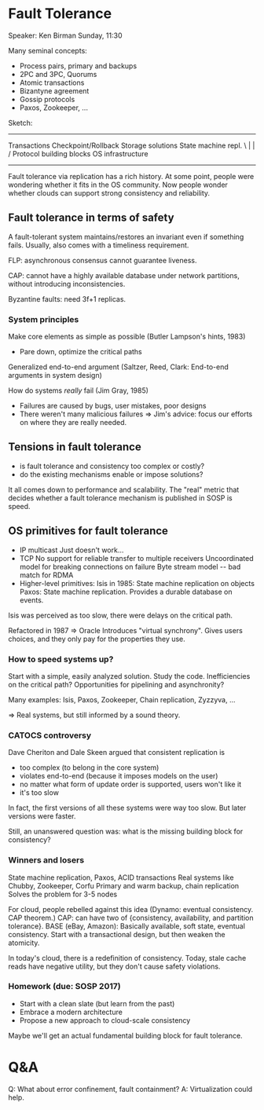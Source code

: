 Fault Tolerance
===============

Speaker: Ken Birman
Sunday, 11:30

Many seminal concepts:

- Process pairs, primary and backups
- 2PC and 3PC, Quorums
- Atomic transactions
- Bizantyne agreement
- Gossip protocols
- Paxos, Zookeeper, ...

Sketch:

---

Transactions   Checkpoint/Rollback    Storage solutions    State machine repl.
   \                       |              |                      /
                          Protocol building blocks
                          OS infrastructure

---

Fault tolerance via replication has a rich history. At some point, people were
wondering whether it fits in the OS community. Now people wonder whether clouds
can support strong consistency and reliability.


## Fault tolerance in terms of safety

A fault-tolerant system maintains/restores an invariant even if something fails.
Usually, also comes with a timeliness requirement.

FLP: asynchronous consensus cannot guarantee liveness.

CAP: cannot have a highly available database under network partitions, without
introducing inconsistencies.

Byzantine faults: need 3f+1 replicas.

### System principles

Make core elements as simple as possible (Butler Lampson's hints, 1983)

- Pare down, optimize the critical paths

Generalized end-to-end argument (Saltzer, Reed, Clark: End-to-end arguments in
system design)

How do systems *really* fail (Jim Gray, 1985)

- Failures are caused by bugs, user mistakes, poor designs
- There weren't many malicious failures
=> Jim's advice: focus our efforts on where they are really needed.

## Tensions in fault tolerance

- is fault tolerance and consistency too complex or costly?
- do the existing mechanisms enable or impose solutions?

It all comes down to performance and scalability. The "real" metric that decides
whether a fault tolerance mechanism is published in SOSP is speed.

## OS primitives for fault tolerance

- IP multicast
  Just doesn't work...
- TCP
  No support for reliable transfer to multiple receivers
  Uncoordinated model for breaking connections on failure
  Byte stream model -- bad match for RDMA
- Higher-level primitives:
  Isis in 1985: State machine replication on objects
  Paxos: State machine replication. Provides a durable database on events.

Isis was perceived as too slow, there were delays on the critical path.

Refactored in 1987 => Oracle
Introduces "virtual synchrony". Gives users choices, and they only pay for the
properties they use.

### How to speed systems up?

Start with a simple, easily analyzed solution. Study the code. Inefficiencies on
the critical path? Opportunities for pipelining and asynchronity?

Many examples: Isis, Paxos, Zookeeper, Chain replication, Zyzzyva, ...

=> Real systems, but still informed by a sound theory.

### CATOCS controversy

Dave Cheriton and Dale Skeen argued that consistent replication is
- too complex (to belong in the core system)
- violates end-to-end (because it imposes models on the user)
- no matter what form of update order is supported, users won't like it
- it's too slow

In fact, the first versions of all these systems were way too slow. But later
versions were faster.

Still, an unanswered question was: what is the missing building block for
consistency?

### Winners and losers

State machine replication, Paxos, ACID transactions
Real systems like Chubby, Zookeeper, Corfu
Primary and warm backup, chain replication
Solves the problem for 3-5 nodes

For cloud, people rebelled against this idea (Dynamo: eventual consistency.
CAP theorem.)
CAP: can have two of {consistency, availability, and partition tolerance}.
BASE (eBay, Amazon): Basically available, soft state, eventual consistency.
Start with a transactional design, but then weaken the atomicity.

In today's cloud, there is a redefinition of consistency. Today, stale cache
reads have negative utility, but they don't cause safety violations.

### Homework (due: SOSP 2017)

- Start with a clean slate (but learn from the past)
- Embrace a modern architecture
- Propose a new approach to cloud-scale consistency

Maybe we'll get an actual fundamental building block for fault tolerance.


# Q&A

Q: What about error confinement, fault containment?
A: Virtualization could help.

